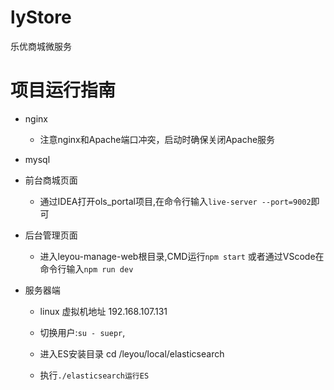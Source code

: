 # lyStore
乐优商城微服务
# 项目运行指南
- nginx

  - 注意nginx和Apache端口冲突，启动时确保关闭Apache服务

- mysql

- 前台商城页面

  - 通过IDEA打开ols_portal项目,在命令行输入`live-server --port=9002`即可

- 后台管理页面

  - 进入leyou-manage-web根目录,CMD运行`npm start` 或者通过VScode在命令行输入`npm run dev`

- 服务器端
  - linux 虚拟机地址 192.168.107.131

  - 切换用户:`su - suepr`,

  - 进入ES安装目录 cd /leyou/local/elasticsearch

  - 执行`./elasticsearch运行ES` 
  
  
